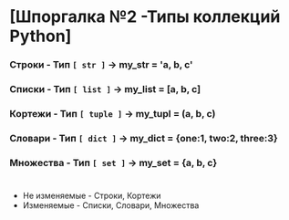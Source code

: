 # [Шпоргалка №2 -Типы коллекций Python]

### Строки - Тип `[ str ]` -> my_str = 'a, b, c'
### Списки - Тип `[ list ]` -> my_list = [a, b, c]
### Кортежи - Тип `[ tuple ]` -> my_tupl = (a, b, c)
### Словари - Тип `[ dict ]` -> my_dict = {one:1, two:2, three:3}
### Множества - Тип `[ set ]` -> my_set = {a, b, c}
#  
- Не изменяемые - Строки, Кортежи  
- Изменяемые - Списки, Словари, Множества
